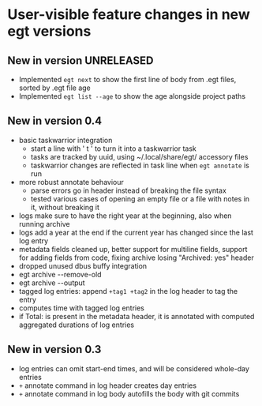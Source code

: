 # User-visible feature changes in new egt versions

## New in version UNRELEASED

* Implemented `egt next` to show the first line of body from .egt files, sorted
  by .egt file age
* Implemented `egt list --age` to show the age alongside project paths

## New in version 0.4

 - basic taskwarrior integration
    - start a line with ' t ' to turn it into a taskwarrior task
    - tasks are tracked by uuid, using ~/.local/share/egt/ accessory files
    - taskwarrior changes are reflected in task line when `egt annotate` is run
 - more robust annotate behaviour
    - parse errors go in header instead of breaking the file syntax
    - tested various cases of opening an empty file or a file with notes in it,
      without breaking it
 - logs make sure to have the right year at the beginning, also when running
   archive
 - logs add a year at the end if the current year has changed since the last
   log entry
 - metadata fields cleaned up, better support for multiline fields, support for
   adding fields from code, fixing archive losing "Archived: yes" header
 - dropped unused dbus buffy integration
 - egt archive --remove-old
 - egt archive --output
 - tagged log entries: append `+tag1 +tag2` in the log header to tag the entry
 - computes time with tagged log entries
 - if Total: is present in the metadata header, it is annotated with computed
   aggregated durations of log entries

## New in version 0.3

 - log entries can omit start-end times, and will be considered whole-day
   entries
 - `+` annotate command in log header creates day entries
 - `+` annotate command in log body autofills the body with git commits
